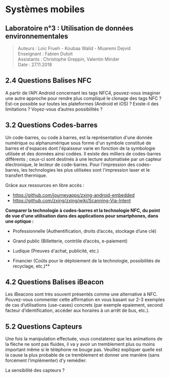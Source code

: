 # Systèmes mobiles
## Laboratoire n°3 : Utilisation de données environnementales

> Auteurs : Loic Frueh - Koubaa Walid - Muaremi Dejvid   
> Enseignant : Fabien Dutoit   
> Assistants : Christophe Greppin, Valentin Minder   
> Date : 27.11.2018  

## 2.4 Questions Balises NFC
A partir de l’API Android concernant les tags NFC4, pouvez-vous imaginer une autre approche pour rendre plus compliqué le clonage des tags NFC ?
Est-ce possible sur toutes les plateformes (Android et iOS) ? 
Existe-il des limitations ? 
Voyez-vous d’autres possibilités ?

## 3.2 Questions Codes-barres

Un code-barres, ou code à barres, est la représentation d'une donnée numérique ou alphanumérique sous forme d'un symbole constitué de barres et d'espaces dont l'épaisseur varie en fonction de la symbologie utilisée et des données ainsi codées. Il existe des milliers de codes-barres différents ; ceux-ci sont destinés à une lecture automatisée par un capteur électronique, le lecteur de code-barres. Pour l'impression des codes-barres, les technologies les plus utilisées sont l'impression laser et le transfert thermique.


Grâce aux ressources en libre accès :

- https://github.com/journeyapps/zxing-android-embedded
- https://github.com/zxing/zxing/wiki/Scanning-Via-Intent

**Comparer la technologie à codes-barres et la technologie NFC, du point de vue d'une utilisation dans des applications pour smartphones, dans une optique :**

- Professionnelle (Authentification, droits d’accès, stockage d’une clé)


- Grand public (Billetterie, contrôle d’accès, e-paiement)


- Ludique (Preuves d'achat, publicité, etc.)


- Financier (Coûts pour le déploiement de la technologie, possibilités de recyclage, etc.)**

## 4.2 Questions Balises iBeacon
Les iBeacons sont très souvent présentés comme une alternative à NFC. 
Pouvez-vous commenter cette affirmation en vous basant sur 2-3 exemples de cas d’utilisations (use-cases) concrets (par exemple epaiement, second facteur d’identification, accéder aux horaires à un arrêt de bus, etc.).

## 5.2 Questions Capteurs
Une fois la manipulation effectuée, vous constaterez que les animations de la flèche ne sont pas fluides, il va y avoir un tremblement plus ou moins important même si le téléphone ne bouge pas. Veuillez expliquer quelle est la cause la plus probable de ce tremblement et donner une manière (sans forcément l’implémenter) d’y remédier.

La sensibilité des capteurs ?

